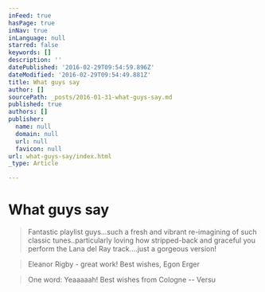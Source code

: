 ```yaml
---
inFeed: true
hasPage: true
inNav: true
inLanguage: null
starred: false
keywords: []
description: ''
datePublished: '2016-02-29T09:54:59.896Z'
dateModified: '2016-02-29T09:54:49.881Z'
title: What guys say
author: []
sourcePath: _posts/2016-01-31-what-guys-say.md
published: true
authors: []
publisher:
  name: null
  domain: null
  url: null
  favicon: null
url: what-guys-say/index.html
_type: Article

---
```

# What guys say

> Fantastic playlist guys...such a fresh and vibrant re-imagining of such classic tunes..particularly loving how stripped-back and graceful you perform the Lana del Ray track....just a gorgeous version!

> Eleanor Rigby - great work! Best wishes, Egon Erger

> One word: Yeaaaaah! Best wishes from Cologne -- Versu